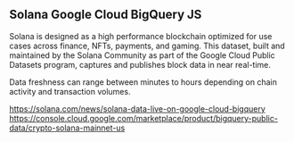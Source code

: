 ## Solana Google Cloud BigQuery JS

Solana is designed as a high performance blockchain optimized for use cases across finance, NFTs, payments, and gaming. This dataset, built and maintained by the Solana Community as part of the Google Cloud Public Datasets program, captures and publishes block data in near real-time.

Data freshness can range between minutes to hours depending on chain activity and transaction volumes.

https://solana.com/news/solana-data-live-on-google-cloud-bigquery
https://console.cloud.google.com/marketplace/product/bigquery-public-data/crypto-solana-mainnet-us
